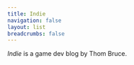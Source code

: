 ```yaml
---
title: Indie
navigation: false
layout: list
breadcrumbs: false
---
```


_Indie_ is a game dev blog by Thom Bruce.
